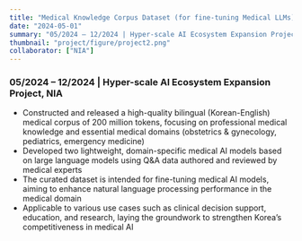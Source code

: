 ```yaml
---
title: "Medical Knowledge Corpus Dataset (for fine-tuning Medical LLMs)"
date: "2024-05-01"
summary: "05/2024 – 12/2024 | Hyper-scale AI Ecosystem Expansion Project, NIA"
thumbnail: "project/figure/project2.png"
collaborator: ["NIA"]
---
```


### 05/2024 – 12/2024 | Hyper-scale AI Ecosystem Expansion Project, NIA
- Constructed and released a high-quality bilingual (Korean-English) medical corpus of 200 million tokens, focusing on professional medical knowledge and essential medical domains (obstetrics & gynecology, pediatrics, emergency medicine)
- Developed two lightweight, domain-specific medical AI models based on large language models using Q&A data authored and reviewed by medical experts
- The curated dataset is intended for fine-tuning medical AI models, aiming to enhance natural language processing performance in the medical domain
- Applicable to various use cases such as clinical decision support, education, and research, laying the groundwork to strengthen Korea’s competitiveness in medical AI

<!--
title: "의학지식 말뭉치 데이터"
date: "2024-05-01"
summary: "2024.05 – 2024.12 | 한국지능정보사회진흥원 초거대AI 확산 생태계 조성사업"
thumbnail: "project/figure/project2.png"
collaborator: ["한국지능정보사회진흥원"]
---

## 의학지식 말뭉치 데이터
### 2024.05 – 2024.12 | 한국지능정보사회진흥원 초거대AI 확산 생태계 조성사업
- 전문 의료지식과 필수의료(산부인과, 소아청소년과, 응급의학) 분야의 고품질 말뭉치 데이터를 한글·영문으로 2억 토큰 구축 및 개방
- 의료 전문가가 직접 작성하고 검수한 질의응답 데이터를 활용하여, 거대언어모델 기반의 소형 의료 특화 AI 모델 2종 개발
- 구축된 데이터셋은 의료 특화 AI 모델 fine-tuning에 활용되어, 의료 도메인 특화 자연어처리 성능 향상을 목표로 함
- 진료지원, 교육, 연구 등 다양한 응용 분야에 활용 가능하며, 국내 의료 인공지능 경쟁력 강화를 위한 기반 마련
-->